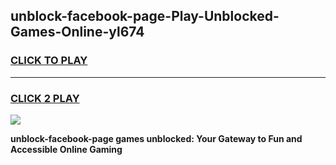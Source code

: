 
## unblock-facebook-page-Play-Unblocked-Games-Online-yl674
<h3>
<a href="https://premium76.site?title=unblock-facebook-page&ref=25A">CLICK TO PLAY</a></h3>
<hr>

<h3>
<a href="https://premium76.site?title=unblock-facebook-page&ref=25A">CLICK 2 PLAY</a>
  
</h3>

<a href="https://premium76.site?title=unblock-facebook-page&ref=25A"><img src="https://clearcache.store/games.png"></a>


**unblock-facebook-page games unblocked: Your Gateway to Fun and Accessible Online Gaming**
